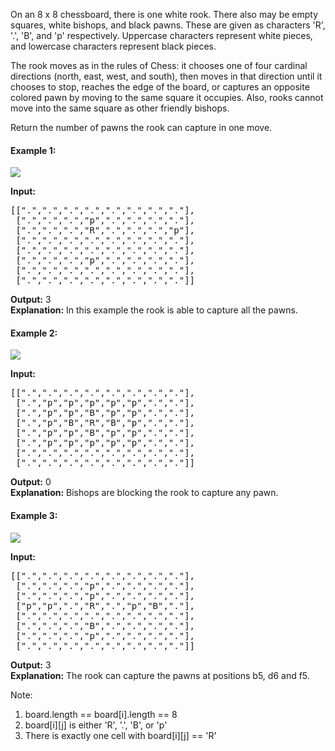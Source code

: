 On an 8 x 8 chessboard, there is one white rook.
There also may be empty squares, white bishops, and black pawns.
These are given as characters 'R', '.', 'B', and 'p' respectively.
Uppercase characters represent white pieces, and lowercase characters represent black pieces.

The rook moves as in the rules of Chess: it chooses one of four cardinal directions (north, east, west, and south), then moves in that direction until it chooses to stop, reaches the edge of the board, or captures an opposite colored pawn by moving to the same square it occupies.
Also, rooks cannot move into the same square as other friendly bishops.

Return the number of pawns the rook can capture in one move.

#### Example 1:

![](https://assets.leetcode.com/uploads/2019/02/20/1253_example_1_improved.PNG)

**Input:**
<pre>
[[".",".",".",".",".",".",".","."],
 [".",".",".","p",".",".",".","."],
 [".",".",".","R",".",".",".","p"],
 [".",".",".",".",".",".",".","."],
 [".",".",".",".",".",".",".","."],
 [".",".",".","p",".",".",".","."],
 [".",".",".",".",".",".",".","."],
 [".",".",".",".",".",".",".","."]]
</pre>
**Output:** 3  
**Explanation:** In this example the rook is able to capture all the pawns.

#### Example 2:

![](https://assets.leetcode.com/uploads/2019/02/19/1253_example_2_improved.PNG)

**Input:**
<pre>
[[".",".",".",".",".",".",".","."],
 [".","p","p","p","p","p",".","."],
 [".","p","p","B","p","p",".","."],
 [".","p","B","R","B","p",".","."],
 [".","p","p","B","p","p",".","."],
 [".","p","p","p","p","p",".","."],
 [".",".",".",".",".",".",".","."],
 [".",".",".",".",".",".",".","."]]
</pre>
**Output:** 0  
**Explanation:** Bishops are blocking the rook to capture any pawn.

#### Example 3:

![](https://assets.leetcode.com/uploads/2019/02/20/1253_example_3_improved.PNG)

**Input:**
<pre>
[[".",".",".",".",".",".",".","."],
 [".",".",".","p",".",".",".","."],
 [".",".",".","p",".",".",".","."],
 ["p","p",".","R",".","p","B","."],
 [".",".",".",".",".",".",".","."],
 [".",".",".","B",".",".",".","."],
 [".",".",".","p",".",".",".","."],
 [".",".",".",".",".",".",".","."]]
</pre>
**Output:** 3  
**Explanation:** The rook can capture the pawns at positions b5, d6 and f5.

Note:
1. board.length == board[i].length == 8
2. board[i][j] is either 'R', '.', 'B', or 'p'
3. There is exactly one cell with board[i][j] == 'R'
